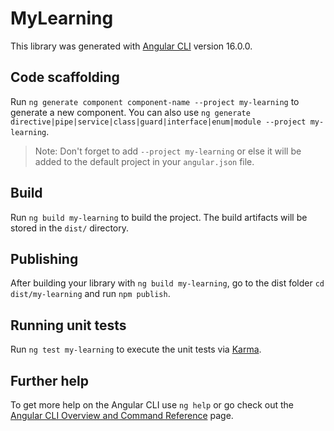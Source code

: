 # MyLearning

This library was generated with [Angular CLI](https://github.com/angular/angular-cli) version 16.0.0.

## Code scaffolding

Run `ng generate component component-name --project my-learning` to generate a new component. You can also use `ng generate directive|pipe|service|class|guard|interface|enum|module --project my-learning`.
> Note: Don't forget to add `--project my-learning` or else it will be added to the default project in your `angular.json` file. 

## Build

Run `ng build my-learning` to build the project. The build artifacts will be stored in the `dist/` directory.

## Publishing

After building your library with `ng build my-learning`, go to the dist folder `cd dist/my-learning` and run `npm publish`.

## Running unit tests

Run `ng test my-learning` to execute the unit tests via [Karma](https://karma-runner.github.io).

## Further help

To get more help on the Angular CLI use `ng help` or go check out the [Angular CLI Overview and Command Reference](https://angular.io/cli) page.
